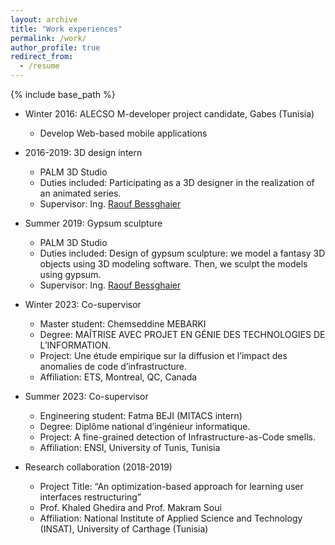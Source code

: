 ```yaml
---
layout: archive
title: "Work experiences"
permalink: /work/
author_profile: true
redirect_from:
  - /resume
---
```


{% include base_path %}

* Winter 2016: ALECSO M-developer project candidate, Gabes (Tunisia)
  * Develop Web-based mobile applications
                
* 2016-2019: 3D design intern
  * PALM 3D Studio 
  * Duties included: Participating as a 3D designer in the realization of an animated series.
  * Supervisor: Ing. [Raouf Bessghaier](https://www.linkedin.com/in/bessghaier-raouf/)

* Summer 2019: Gypsum sculpture
  * PALM 3D Studio 
  * Duties included: Design of gypsum sculpture: we model a fantasy 3D objects using 3D modeling software. Then, we sculpt the models using gypsum.
  * Supervisor: Ing. [Raouf Bessghaier](https://www.linkedin.com/in/bessghaier-raouf/)
    
* Winter 2023: Co-supervisor
   * Master student: Chemseddine MEBARKI
   * Degree: MAÎTRISE AVEC PROJET EN GÉNIE DES TECHNOLOGIES DE L’INFORMATION.
   * Project: Une étude empirique sur la diffusion et l’impact des anomalies de code d’infrastructure.
   * Affiliation: ETS, Montreal, QC, Canada
 
* Summer 2023: Co-supervisor
   * Engineering student: Fatma BEJI (MITACS intern)
   * Degree: Diplôme national d’ingénieur informatique.
   * Project: A fine-grained detection of Infrastructure-as-Code smells.
   * Affiliation: ENSI, University of Tunis, Tunisia

* Research collaboration (2018-2019)
   * Project Title: “An optimization-based approach for learning user interfaces restructuring”
   * Prof. Khaled Ghedira and Prof. Makram Soui
   * Affiliation: National Institute of Applied Science and Technology (INSAT), University of Carthage (Tunisia)

